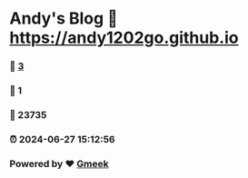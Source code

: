 # Andy's Blog :link: https://andy1202go.github.io 
### :page_facing_up: [3](https://andy1202go.github.io/tag.html) 
### :speech_balloon: 1 
### :hibiscus: 23735 
### :alarm_clock: 2024-06-27 15:12:56 
### Powered by :heart: [Gmeek](https://github.com/Meekdai/Gmeek)
